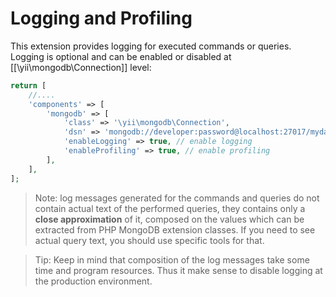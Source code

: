Logging and Profiling
=====================

This extension provides logging for executed commands or queries.
Logging is optional and can be enabled or disabled at [[\yii\mongodb\Connection]] level:

```php
return [
    //....
    'components' => [
        'mongodb' => [
            'class' => '\yii\mongodb\Connection',
            'dsn' => 'mongodb://developer:password@localhost:27017/mydatabase',
            'enableLogging' => true, // enable logging
            'enableProfiling' => true, // enable profiling
        ],
    ],
];
```

> Note: log messages generated for the commands and queries do not contain actual
  text of the performed queries, they contains only a **close approximation** of it,
  composed on the values which can be extracted from PHP MongoDB extension classes.
  If you need to see actual query text, you should use specific tools for that.

> Tip: Keep in mind that composition of the log messages take some time and program resources.
  Thus it make sense to disable logging at the production environment.
